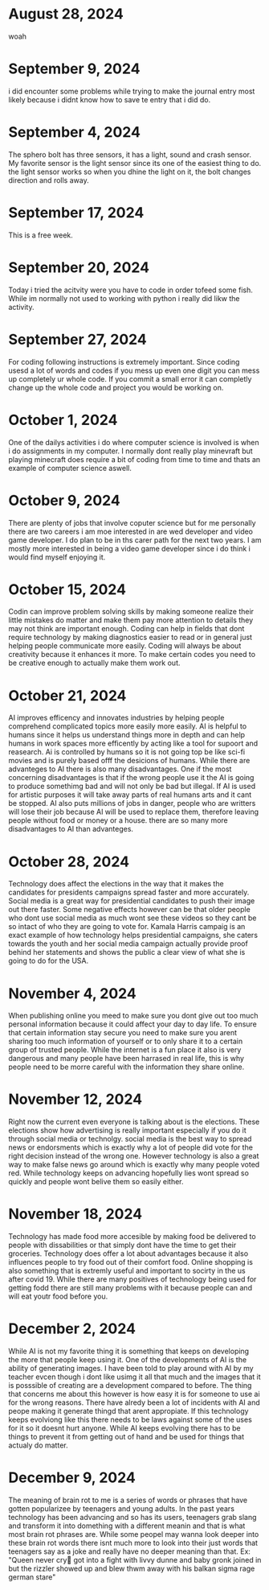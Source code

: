 # August 28, 2024
woah
# September 9, 2024
i did encounter some problems while trying to make the journal entry most likely because i didnt know how to save te entry that i did do. 
# September 4, 2024
The sphero bolt has three sensors, it has a light, sound and crash sensor. My favorite sensor is the light sensor since its one of the easiest thing to do. the light sensor works so when you dhine the light on it, the bolt changes direction and rolls away.
# September 17, 2024
This is a free week.
# September 20, 2024
Today i tried the acitvity were you have to code in order tofeed some fish. While im normally not used to working with python i really did likw the activity.
# September 27, 2024
For coding following instructions is extremely important. Since coding usesd a lot of words and codes if you mess up even one digit you can mess up completely ur whole code. If you commit a small error it can completly change up the whole code and project you would be working on.
# October 1, 2024
One of the dailys activities i do where computer science is involved is when i do assignments in my computer. I normally dont really play minevraft but playing minecraft does require a bit of coding from time to time and thats an example of computer science aswell.
# October 9, 2024
There are plenty of jobs that involve coputer science but for me personally there are two careers i am moe interested in are wed developer and video game developer. I do plan to be in ths carer path for the next two years. I am mostly more interested in being a video game developer since i do think i would find myself enjoying it.
# October 15, 2024
Codin can improve problem solving skills by making someone realize their little mistakes do matter and make them pay more attention to details they may not think are important enough. Coding can help in fields that dont require technology by making diagnostics easier to read or in general just helping people communicate more easily. Coding will always be about creativity because it enhances it more. To make certain codes you need to be creative enough to actually make them work out.
# October 21, 2024
AI improves efficency and innovates industries by helping people comprehend complicated topics more easily more easily. AI is helpful to humans since it helps us understand things more in depth and can help humans in work spaces more efficently by acting like a tool for supoort and reasearch. Ai is controlled by humans so it is not going top be like sci-fi movies and is purely based offf the desicions of humans.
While there are advanteges to AI there is also many disadvantages. One if the most concerning disadvantages is that if the wrong people use it the AI is going to produce somethimg bad and will not only be bad but illegal. If AI is used for artistic purposes it will take away parts of real humans arts and it cant be stopped. AI also puts millions of jobs in danger, people who are writters will lose their job because AI will be used to replace them, therefore leaving people without food or money or a house. there are so many more disadvantages to AI than advanteges.
# October 28, 2024
Technology does affect the elections in the way that it makes the candidates for presidents campaigns spread faster and more accurately. Social media is a great way for presidential candidates to push their image out there faster. Some negative effects however can be that older people who dont use social media as much wont see these videos so they cant be so intact of who they are going to vote for. Kamala Harris campaig is an exact example of how technology helps  presidential campaigns, she caters towards the youth and her social media campaign actually provide proof behind her statements and shows the public a clear view of what she is going to do for the USA.
# November 4, 2024
When publishing online you meed to make sure you dont give out too much personal information because it could affect your day to day life. To ensure that certain information stay secure you need to make sure you arent sharing too much information of yourself or to only share it to a certain group of trusted people. While the internet is a fun place it also is very dangerous and many people have been harrased in real life, this is why people need to be morre careful with the information they share online.
# November 12, 2024
Right now the current even everyone is talking about is the elections. These elections show how advertising is really important especially if you do it through social media or technolgy. social media is the best way to spread news or endorsments which is exactly why a lot of people did vote for the right decision instead of the wrong one. However technology is also a great way to make false news go around which is exactly why many people voted red. While technology keeps on advancing hopefully lies wont spread so quickly and people wont belive them so easily either.
# November 18, 2024
Technology has made food more accesible by making food be delivered to people with dissabilities or that simply dont have the time to get their groceries. Technology does offer a lot about advantages because it also influences people to try food out of their comfort food. Online shopping is also something that is extremly useful and important to socirty in the us after covid 19. While there are many positives of technology being used for getting fodd there are still many problems with it because people can and will eat youtr food before you. 
# December 2, 2024
While AI is not my favorite thing it is something that keeps on developing the more that people keep using it. One of the developments of AI is the ability of generating images. I have been told to play around with AI by my teacher evcen though i dont like usimg it all that much and the images that it is posssible of creating are a development compared to before. The thing that concerns me about this however is how easy it is for someone to use ai for the wrong reasons. There have alredy been a lot of incidents with AI and peope making it generate thingd that arent appropiate. If this technology keeps evolviong like this there needs to be laws against some of the uses for it so it doesnt hurt anyone. While AI keeps evolving there has to be things to prevent it from getting out of hand and be used for things that actualy do matter.
# December 9, 2024
The meaning of brain rot to me is a series of words or phrases that have gotten popularizee by teenagers and young adults. In the past years technology has been advancing and so has its users, teenagers grab slang and transform it into domething with a different meanin and that is what most brain rot phrases are. While some peopel may wanna look deeper into these brain rot words there isnt much more to look into their just words that teenagers say as a joke and really have no deeper meaning than that. Ex: "Queen never cry💜 got into a fight with livvy dunne and baby gronk joined in but the rizzler showed up and blew thwm away with his balkan sigma rage german stare"
